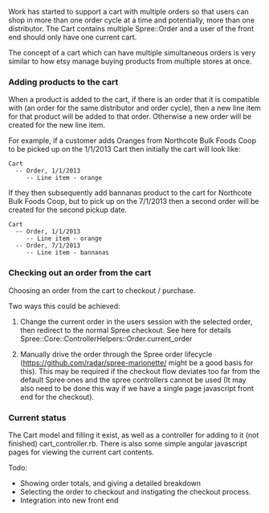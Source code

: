Work has started to support a cart with multiple orders so that users can shop in more than one order cycle at a time and potentially, more than one distributor. The Cart contains multiple Spree::Order and a user of the front end should only have one current cart.

The concept of a cart which can have multiple simultaneous orders is very similar to how etsy manage buying products from multiple stores at once.

### Adding products to the cart
When a product is added to the cart, if there is an order that it is compatible with (an order for the same distributor and order cycle), then a new line item for that product will be added to that order. Otherwise a new order will be created for the new line item.

For example, if a customer adds Oranges from Northcote Bulk Foods Coop to be picked up on the 1/1/2013 
Cart then initially the cart will look like:

    Cart
      -- Order, 1/1/2013
         -- Line item - orange

If they then subsequently add bannanas product to the cart for Northcote Bulk Foods Coop, but to pick up on the 7/1/2013 then a second order will be created for the second pickup date.

    Cart
      -- Order, 1/1/2013
         -- Line item - orange
      -- Order, 7/1/2013
         -- Line item - bannanas

### Checking out an order from the cart
Choosing an order from the cart to checkout / purchase.

Two ways this could be achieved:
1. Change the current order in the users session with the selected order, then redirect to the normal Spree checkout. See here for details Spree::Core::ControllerHelpers::Order.current_order

2. Manually drive the order through the Spree order lifecycle (https://github.com/radar/spree-marionette/ might be a good basis for this). This may be required if the checkout flow deviates too far from the default Spree ones and the spree controllers cannot be used (It may also need to be done this way if we have a single page javascript front end for the checkout).

### Current status
The Cart model and filling it exist, as well as a controller for adding to it (not finished) cart_controller.rb. There is also some simple angular javascript pages for viewing the current cart contents.

Todo:
- Showing order totals, and giving a detailed breakdown
- Selecting the order to checkout and instigating the checkout process.
- Integration into new front end